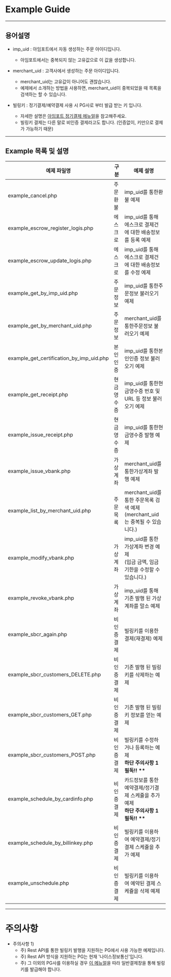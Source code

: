 # Example Guide

* * *

## 용어설명
- imp_uid : 아임포트에서 자동 생성하는 주문 아이디입니다.
  - 아임포트에서는 중복되지 않는 고유값으로 이 값을 생성합니다.
  
- merchant_uid : 고객사에서 생성하는 주문 아이디입니다.
  - merchant_uid는 고유값이 아니어도 괜찮습니다.
  - 예제에서 소개하는 방법을 사용하면, merchant_uid이 중복되었을 때 목록을 검색하는 할 수 있습니다.

- 빌링키 : 정기결제/예약결제 사용 시 PG사로 부터 발급 받는 키 입니다.
  - 자세한 설명은 [아임포트 정기결제 메뉴얼](https://docs.iamport.kr/implementation/subscription?lang=ko)을 참고해주세요.
  - 빌링키 결제는 다른 말로 비인증 결제라고도 합니다. (인증없이, 키만으로 결제가 가능하기 때문)


***

## Example 목록 및 설명

<table class="tg">
<thead>
  <tr>
    <th class="tg-0pky">예제 파일명</th>
    <th class="tg-0pky">구분</th>
    <th class="tg-0pky">예제 설명</th>
  </tr>
</thead>
<tbody>
  <tr>
    <td class="tg-0pky">example_cancel.php</td>
    <td class="tg-0pky">주문환불</td>
    <td class="tg-0pky">imp_uid를 통한환불 예제</td>
  </tr>
  <tr>
    <td class="tg-0pky">example_escrow_register_logis.php</td>
    <td class="tg-0pky">에스크로</td>
    <td class="tg-0pky">imp_uid를 통해 에스크로 결제건에 대한 배송정보를 등록 예제</td>
  </tr>
  <tr>
    <td class="tg-0pky">example_escrow_update_logis.php</td>
    <td class="tg-0pky">에스크로</td>
    <td class="tg-0pky">imp_uid를 통해 에스크로 결제건에 대한 배송정보를 수정 예제</td>
  </tr>
  <tr>
    <td class="tg-0pky">example_get_by_imp_uid.php</td>
    <td class="tg-0pky">주문정보</td>
    <td class="tg-0pky">imp_uid를 통한주문정보 불러오기 예제</td>
  </tr>
  <tr>
    <td class="tg-0pky">example_get_by_merchant_uid.php</td>
    <td class="tg-0pky">주문정보</td>
    <td class="tg-0pky">merchant_uid를 통한주문정보 불러오기 예제</td>
  </tr>
  <tr>
    <td class="tg-0pky">example_get_certification_by_imp_uid.php</td>
    <td class="tg-0pky">본인인증</td>
    <td class="tg-0pky">imp_uid를 통한본인인증 정보 불러오기 예제</td>
  </tr>
  <tr>
    <td class="tg-0pky">example_get_receipt.php</td>
    <td class="tg-0pky">현금영수증</td>
    <td class="tg-0pky">imp_uid를 통한현금영수증 번호 및 URL 등 정보 불러오기 예제</td>
  </tr>
  <tr>
    <td class="tg-0pky">example_issue_receipt.php</td>
    <td class="tg-0pky">현금영수증</td>
    <td class="tg-0pky">imp_uid를 통한현금영수증 발행 예제</td>
  </tr>
  <tr>
    <td class="tg-0pky">example_issue_vbank.php</td>
    <td class="tg-0pky">가상계좌</td>
    <td class="tg-0pky">merchant_uid를 통한가상계좌 발행 예제</td>
  </tr>
  <tr>
    <td class="tg-0pky">example_list_by_merchant_uid.php</td>
    <td class="tg-0pky">주문목록</td>
    <td class="tg-0pky">merchant_uid를 통한 주문목록 검색 예제<br>(merchant_uid는 중복될 수 있습니다.)</td>
  </tr>
  <tr>
    <td class="tg-0pky">example_modify_vbank.php</td>
    <td class="tg-0pky">가상계좌</td>
    <td class="tg-0pky">imp_uid를 통한 가상계좌 변경 예제<br>(입금 금액, 임금기한을 수정할 수 있습니다.)</td>
  </tr>
  <tr>
    <td class="tg-0pky">example_revoke_vbank.php</td>
    <td class="tg-0pky">가상계좌</td>
    <td class="tg-0pky">imp_uid를 통해 기존 발행 된 가상계좌를 말소 예제</td>
  </tr>
  <tr>
    <td class="tg-0pky">example_sbcr_again.php</td>
    <td class="tg-0pky">비인증결제</td>
    <td class="tg-0pky">빌링키를 이용한 결제(재결제) 예제</td>
  </tr>
  <tr>
    <td class="tg-0pky">example_sbcr_customers_DELETE.php</td>
    <td class="tg-0pky">비인증결제</td>
    <td class="tg-0pky">기존 발행 된 빌링키를 삭제하는 예제</td>
  </tr>
  <tr>
    <td class="tg-0pky">example_sbcr_customers_GET.php</td>
    <td class="tg-0pky">비인증결제</td>
    <td class="tg-0pky">기존 발행 된 빌링키 정보를 얻는 예제</td>
  </tr>
  <tr>
    <td class="tg-0pky">example_sbcr_customers_POST.php</td>
    <td class="tg-0pky">비인증결제</td>
    <td class="tg-0pky">빌링키를 수정하거나 등록하는 예제<br><strong>하단 주의사항 1 필독!! **</strong></td>
  </tr>
  <tr>
    <td class="tg-0pky">example_schedule_by_cardinfo.php</td>
    <td class="tg-0pky">비인증결제</td>
    <td class="tg-0pky">카드정보를 통한 예약결제/정기결제 스케쥴을 추가 예제<br><strong>하단 주의사항 1 필독!! **</strong></td>
  </tr>
  <tr>
    <td class="tg-0pky">example_schedule_by_billinkey.php</td>
    <td class="tg-0pky">비인증결제</td>
    <td class="tg-0pky">빌링키를 이용하여 예약결제/정기결제 스케쥴을 추가 예제</td>
  </tr>
  <tr>
    <td class="tg-0pky">example_unschedule.php</td>
    <td class="tg-0pky">비인증결제</td>
    <td class="tg-0pky">빌링키를 이용하여 예약된 결제 스케쥴을 삭제 예제</td>
  </tr>
</tbody>
</table>

* * *

# 주의사항
- 주의사항 1)
  - 주) Rest API를 통한 빌링키 발행을 지원하는 PG에서 사용 가능한 예제입니다.
  - 주) Rest API 방식을 지원하는 PG는 현재 '나이스정보통신'입니다.
  - 주) 그 이외의 PG사를 이용하실 경우 [이 메뉴얼](https://docs.iamport.kr/implementation/subscription?lang=ko)을 따라 일반결제창을 통해 빌링키를 발급해야 합니다.
  
 
